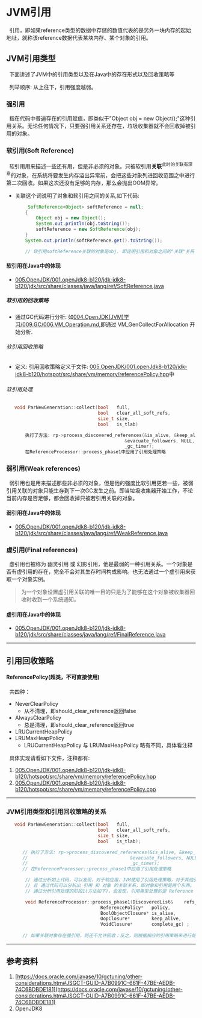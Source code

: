 # JVM引用
&nbsp;&nbsp;引用，即如果reference类型的数据中存储的数值代表的是另外一块内存的起始地址，就称该reference数据代表某块内存、某个对象的引用。

## JVM引用类型
&nbsp;&nbsp;下面讲述了JVM中的引用类型以及在Java中的存在形式以及回收策略等

&nbsp;&nbsp;列举顺序: 从上往下，引用强度越弱。
### 强引用
&nbsp;&nbsp;指在代码中普遍存在的引用赋值，即类似于"Object obj = new Object();"这种引用关系。无论任何情况下，只要强引用关系还存在，垃圾收集器就不会回收掉被引用的对象。

### 软引用(Soft Reference)
&nbsp;&nbsp;软引用用来描述一些还有用，但是非必须的对象。只被软引用**关联**<sup>此时的关联有深意</sup>的对象，在系统将要发生内存溢出异常前，会把这些对象列进回收范围之中进行第二次回收。如果这次还没有足够的内存，那么会抛出OOM异常。
- 关联这个词说明了对象和软引用之间的关系,如下代码:
 ```java
         SoftReference<Object> softReference = null;
        {
            Object obj = new Object();
            System.out.println(obj.toString());
            softReference = new SoftReference(obj);
        }
        System.out.println(softReference.get().toString());

        // 软引用softReference关联的对象是obj. 即说明引用和对象之间的"关联"关系
 ```

#### 软引用在Java中的体现
- [005.OpenJDK/001.openJdk8-b120/jdk-jdk8-b120/jdk/src/share/classes/java/lang/ref/SoftReference.java](../../005.OpenJDK/001.openJdk8-b120/jdk-jdk8-b120/jdk/src/share/classes/java/lang/ref/SoftReference.java)
##### 软引用的回收策略
- 通过GC代码进行分析: 如[004.OpenJDK(JVM)学习/009.GC/006.VM_Operation.md](../../004.OpenJDK(JVM)学习/009.GC/006.VM_Operation.md),即通过 VM_GenCollectForAllocation 开始分析.
###### 软引用回收策略
+ 定义: 引用回收策略定义于文件: [005.OpenJDK/001.openJdk8-b120/jdk-jdk8-b120/hotspot/src/share/vm/memory/referencePolicy.hpp](../../005.OpenJDK/001.openJdk8-b120/jdk-jdk8-b120/hotspot/src/share/vm/memory/referencePolicy.hpp)中
###### 软引用处理
```c
   void ParNewGeneration::collect(bool   full,
                                  bool   clear_all_soft_refs,
                                  size_t size,
                                  bool   is_tlab)

       执行了方法: rp->process_discovered_references(&is_alive, &keep_alive,
                                            &evacuate_followers, NULL,
                                            _gc_timer);
       在ReferenceProcessor::process_phase1中应用了引用处理策略
```

### 弱引用(Weak references)
&nbsp;&nbsp;弱引用也是用来描述那些非必须的对象，但是他的强度比软引用更若一些，被弱引用关联的对象只能生存到下一次GC发生之前。即当垃圾收集器开始工作，不论当前内存是否足够，都会回收掉只被若引用关联的对象。

#### 弱引用在Java中的体现
- [005.OpenJDK/001.openJdk8-b120/jdk-jdk8-b120/jdk/src/share/classes/java/lang/ref/WeakReference.java](../../005.OpenJDK/001.openJdk8-b120/jdk-jdk8-b120/jdk/src/share/classes/java/lang/ref/WeakReference.java)

### 虚引用(Final references)
&nbsp;&nbsp;虚引用也被称为 幽灵引用 或 幻影引用，他是最弱的一种引用关系。一个对象是否有虚引用的存在，完全不会对其生存时间构成影响。也无法通过一个虚引用来获取一个对象实例。
> 为一个对象设置虚引用关联的唯一目的只是为了能够在这个对象被收集器回收时收到一个系统通知。


#### 虚引用在Java中的体现
- [005.OpenJDK/001.openJdk8-b120/jdk-jdk8-b120/jdk/src/share/classes/java/lang/ref/FinalReference.java](../../005.OpenJDK/001.openJdk8-b120/jdk-jdk8-b120/jdk/src/share/classes/java/lang/ref/FinalReference.java)

---
## 引用回收策略
#### ReferencePolicy(超类，不可直接使用)
&nbsp;&nbsp;共四种：
- NeverClearPolicy
  + 从不清理，即should_clear_reference返回false
- AlwaysClearPolicy
  + 总是清理，即should_clear_reference返回true
- LRUCurrentHeapPolicy
- LRUMaxHeapPolicy
  + LRUCurrentHeapPolicy 与 LRUMaxHeapPolicy 略有不同，具体看注释

&nbsp;&nbsp;具体实现请看如下文件，注释都有:
1. [005.OpenJDK/001.openJdk8-b120/jdk-jdk8-b120/hotspot/src/share/vm/memory/referencePolicy.hpp](../../005.OpenJDK/001.openJdk8-b120/jdk-jdk8-b120/hotspot/src/share/vm/memory/referencePolicy.hpp)
2. [005.OpenJDK/001.openJdk8-b120/jdk-jdk8-b120/hotspot/src/share/vm/memory/referencePolicy.cpp](../../005.OpenJDK/001.openJdk8-b120/jdk-jdk8-b120/hotspot/src/share/vm/memory/referencePolicy.cpp)
---
### JVM引用类型和引用回收策略的关系
```c
   void ParNewGeneration::collect(bool   full,
                                  bool   clear_all_soft_refs,
                                  size_t size,
                                  bool   is_tlab);

      // 执行了方法: rp->process_discovered_references(&is_alive, &keep_alive,
      //                                      &evacuate_followers, NULL,
      //                                      _gc_timer);
      // 在ReferenceProcessor::process_phase1中应用了引用处理策略

       // 通过分析如上代码，可以发现，对于软应用，JVM使用了引用处理策略，对于其他引用类型，则没有使用引用策略。
       // 且 通过代码可以分析出 引用 和 对象 的关联关系，即对象和引用是两个东西。
       // 通过分析引用处理的阶段1(方法如下)，会发现，引用类型处理的是 Reference 子类实例，而不是强引用类型.含义:

       void ReferenceProcessor::process_phase1(DiscoveredList&    refs_list,
                                   ReferencePolicy*   policy,
                                   BoolObjectClosure* is_alive,
                                   OopClosure*        keep_alive,
                                   VoidClosure*       complete_gc) ;
      
      // 如果关联对象存在强引用，则还不允许回收；反之，则根据相应的引用策略来进行处理。
```
---
## 参考资料
1. [https://docs.oracle.com/javase/10/gctuning/other-considerations.htm#JSGCT-GUID-A7B0991C-661F-47BE-AEDB-74C6BDBDE181](https://docs.oracle.com/javase/10/gctuning/other-considerations.htm#JSGCT-GUID-A7B0991C-661F-47BE-AEDB-74C6BDBDE181)
2. OpenJDK8